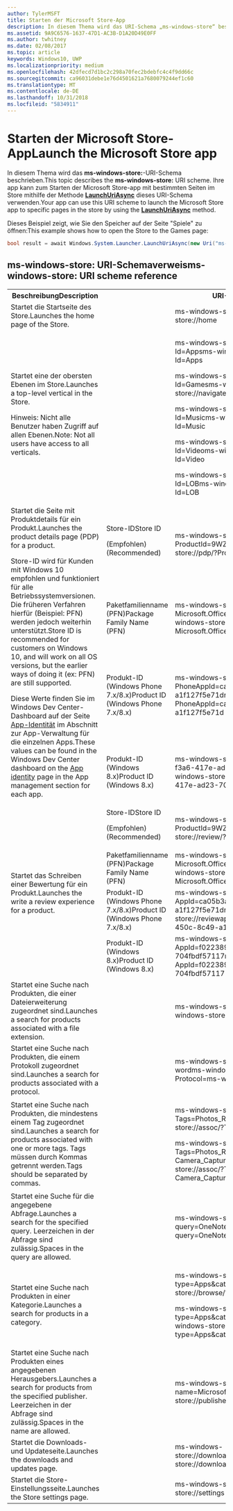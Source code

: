 ```yaml
---
author: TylerMSFT
title: Starten der Microsoft Store-App
description: In diesem Thema wird das URI-Schema „ms-windows-store“ beschrieben. Ihre app kann dieses URI-Schema verwenden, um die Microsoft Store-app mit bestimmten Seiten im Speicher zu starten.
ms.assetid: 9A9C6576-1637-47D1-AC3B-D1A20D49E0FF
ms.author: twhitney
ms.date: 02/08/2017
ms.topic: article
keywords: Windows10, UWP
ms.localizationpriority: medium
ms.openlocfilehash: 42dfecd7d1bc2c298a70fec2bdebfc4c4f9dd66c
ms.sourcegitcommit: ca96031debe1e76d4501621a7680079244ef1c60
ms.translationtype: MT
ms.contentlocale: de-DE
ms.lasthandoff: 10/31/2018
ms.locfileid: "5834911"
---
```

# <a name="launch-the-microsoft-store-app"></a><span data-ttu-id="905ae-105">Starten der Microsoft Store-App</span><span class="sxs-lookup"><span data-stu-id="905ae-105">Launch the Microsoft Store app</span></span>



<span data-ttu-id="905ae-106">In diesem Thema wird das **ms-windows-store:**-URI-Schema beschrieben.</span><span class="sxs-lookup"><span data-stu-id="905ae-106">This topic describes the **ms-windows-store:** URI scheme.</span></span> <span data-ttu-id="905ae-107">Ihre app kann zum Starten der Microsoft Store-app mit bestimmten Seiten im Store mithilfe der Methode [**LaunchUriAsync**](https://msdn.microsoft.com/library/windows/apps/hh701476) dieses URI-Schema verwenden.</span><span class="sxs-lookup"><span data-stu-id="905ae-107">Your app can use this URI scheme to launch the Microsoft Store app to specific pages in the store by using the [**LaunchUriAsync**](https://msdn.microsoft.com/library/windows/apps/hh701476) method.</span></span>

<span data-ttu-id="905ae-108">Dieses Beispiel zeigt, wie Sie den Speicher auf der Seite "Spiele" zu öffnen:</span><span class="sxs-lookup"><span data-stu-id="905ae-108">This example shows how to open the Store to the Games page:</span></span>

```cs
bool result = await Windows.System.Launcher.LaunchUriAsync(new Uri("ms-windows-store://navigatetopage/?Id=Games"));
```

## <a name="ms-windows-store-uri-scheme-reference"></a><span data-ttu-id="905ae-109">ms-windows-store: URI-Schemaverweis</span><span class="sxs-lookup"><span data-stu-id="905ae-109">ms-windows-store: URI scheme reference</span></span>

<table>
<tr><th><span data-ttu-id="905ae-110">Beschreibung</span><span class="sxs-lookup"><span data-stu-id="905ae-110">Description</span></span></th><th></th><th><span data-ttu-id="905ae-111">URI-Schema</span><span class="sxs-lookup"><span data-stu-id="905ae-111">URI scheme</span></span></th></tr>
<tr><td><span data-ttu-id="905ae-112">Startet die Startseite des Store.</span><span class="sxs-lookup"><span data-stu-id="905ae-112">Launches the home page of the Store.</span></span></td><td /><td><span data-ttu-id="905ae-113">ms-windows-store://home</span><span class="sxs-lookup"><span data-stu-id="905ae-113">ms-windows-store://home</span></span></td></tr>
<tr><td><span data-ttu-id="905ae-114">Startet eine der obersten Ebenen im Store.</span><span class="sxs-lookup"><span data-stu-id="905ae-114">Launches a top-level vertical in the Store.</span></span><p><span data-ttu-id="905ae-115">Hinweis: Nicht alle Benutzer haben Zugriff auf allen Ebenen.</span><span class="sxs-lookup"><span data-stu-id="905ae-115">Note: Not all users have access to all verticals.</span></span></p>
</td><td /><td>
<p><span data-ttu-id="905ae-116">ms-windows-store://navigatetopage/?Id=Apps</span><span class="sxs-lookup"><span data-stu-id="905ae-116">ms-windows-store://navigatetopage/?Id=Apps</span></span> </p>
<p><span data-ttu-id="905ae-117">ms-windows-store://navigatetopage/?Id=Games</span><span class="sxs-lookup"><span data-stu-id="905ae-117">ms-windows-store://navigatetopage/?Id=Games</span></span></p>
<p><span data-ttu-id="905ae-118">ms-windows-store://navigatetopage/?Id=Music</span><span class="sxs-lookup"><span data-stu-id="905ae-118">ms-windows-store://navigatetopage/?Id=Music</span></span></p>
<p><span data-ttu-id="905ae-119">ms-windows-store://navigatetopage/?Id=Video</span><span class="sxs-lookup"><span data-stu-id="905ae-119">ms-windows-store://navigatetopage/?Id=Video</span></span></p>
<p><span data-ttu-id="905ae-120">ms-windows-store://navigatetopage/?Id=LOB</span><span class="sxs-lookup"><span data-stu-id="905ae-120">ms-windows-store://navigatetopage/?Id=LOB</span></span></p>
</td>
</tr>
<tr>
<td rowspan="4"><span data-ttu-id="905ae-121">Startet die Seite mit Produktdetails für ein Produkt.</span><span class="sxs-lookup"><span data-stu-id="905ae-121">Launches the product details page (PDP) for a product.</span></span> <p><span data-ttu-id="905ae-122">Store-ID wird für Kunden mit Windows 10 empfohlen und funktioniert für alle Betriebssystemversionen. Die früheren Verfahren hierfür (Beispiel: PFN) werden jedoch weiterhin unterstützt.</span><span class="sxs-lookup"><span data-stu-id="905ae-122">Store ID is recommended for customers on Windows 10, and will work on all OS versions, but the earlier ways of doing it (ex: PFN) are still supported.</span></span></p>
<p><span data-ttu-id="905ae-123">Diese Werte finden Sie im Windows Dev Center-Dashboard auf der Seite <a href="https://msdn.microsoft.com/library/windows/apps/mt148561.aspx">App-Identität</a> im Abschnitt zur App-Verwaltung für die einzelnen Apps.</span><span class="sxs-lookup"><span data-stu-id="905ae-123">These values can be found in the Windows Dev Center dashboard on the <a href="https://msdn.microsoft.com/library/windows/apps/mt148561.aspx">App identity</a> page in the App management section for each app.</span></span></p>
</td>
<td>
<span data-ttu-id="905ae-124">Store-ID</span><span class="sxs-lookup"><span data-stu-id="905ae-124">Store ID</span></span> <p><span data-ttu-id="905ae-125">(Empfohlen)</span><span class="sxs-lookup"><span data-stu-id="905ae-125">(Recommended)</span></span></p>
</td>
<td>
<p><span data-ttu-id="905ae-126">ms-windows-store://pdp/?ProductId=9WZDNCRFHVJL</span><span class="sxs-lookup"><span data-stu-id="905ae-126">ms-windows-store://pdp/?ProductId=9WZDNCRFHVJL</span></span></p>
</td>
</tr>
<tr>
<td><span data-ttu-id="905ae-127">Paketfamilienname (PFN)</span><span class="sxs-lookup"><span data-stu-id="905ae-127">Package Family Name (PFN)</span></span></td>
<td><span data-ttu-id="905ae-128">ms-windows-store://pdp/?PFN= Microsoft.Office.OneNote_8wekyb3d8bbwe</span><span class="sxs-lookup"><span data-stu-id="905ae-128">ms-windows-store://pdp/?PFN= Microsoft.Office.OneNote_8wekyb3d8bbwe</span></span>
</td>
</tr>
<tr>
<td><span data-ttu-id="905ae-129">Produkt-ID (Windows Phone 7.x/8.x)</span><span class="sxs-lookup"><span data-stu-id="905ae-129">Product ID (Windows Phone 7.x/8.x)</span></span></td>
<td><span data-ttu-id="905ae-130">ms-windows-store://pdp/?PhoneAppId=ca05b3ab-f157-450c-8c49-a1f127f5e71d</span><span class="sxs-lookup"><span data-stu-id="905ae-130">ms-windows-store://pdp/?PhoneAppId=ca05b3ab-f157-450c-8c49-a1f127f5e71d</span></span> </td>
</tr>
<tr>
<td><span data-ttu-id="905ae-131">Produkt-ID (Windows 8.x)</span><span class="sxs-lookup"><span data-stu-id="905ae-131">Product ID (Windows 8.x)</span></span></td>
<td><span data-ttu-id="905ae-132">ms-windows-store://pdp/?AppId=f022389f-f3a6-417e-ad23-704fbdf57117</span><span class="sxs-lookup"><span data-stu-id="905ae-132">ms-windows-store://pdp/?AppId=f022389f-f3a6-417e-ad23-704fbdf57117</span></span>
</td>
</tr>
<tr>
<td rowspan="4"><span data-ttu-id="905ae-133">Startet das Schreiben einer Bewertung für ein Produkt.</span><span class="sxs-lookup"><span data-stu-id="905ae-133">Launches the write a review experience for a product.</span></span></td>
<td><span data-ttu-id="905ae-134">Store-ID</span><span class="sxs-lookup"><span data-stu-id="905ae-134">Store ID</span></span> <p><span data-ttu-id="905ae-135">(Empfohlen)</span><span class="sxs-lookup"><span data-stu-id="905ae-135">(Recommended)</span></span></p></td>
<td><span data-ttu-id="905ae-136">ms-windows-store://review/?ProductId=9WZDNCRFHVJL</span><span class="sxs-lookup"><span data-stu-id="905ae-136">ms-windows-store://review/?ProductId=9WZDNCRFHVJL</span></span> </td>
</tr>
<tr>
<td><span data-ttu-id="905ae-137">Paketfamilienname (PFN)</span><span class="sxs-lookup"><span data-stu-id="905ae-137">Package Family Name (PFN)</span></span></td>
<td><span data-ttu-id="905ae-138">ms-windows-store://review/?PFN= Microsoft.Office.OneNote_8wekyb3d8bbwe</span><span class="sxs-lookup"><span data-stu-id="905ae-138">ms-windows-store://review/?PFN= Microsoft.Office.OneNote_8wekyb3d8bbwe</span></span>
</td>
</tr>
<tr>
<td><span data-ttu-id="905ae-139">Produkt-ID (Windows Phone 7.x/8.x)</span><span class="sxs-lookup"><span data-stu-id="905ae-139">Product ID (Windows Phone 7.x/8.x)</span></span></td>
<td><span data-ttu-id="905ae-140">ms-windows-store://reviewapp/?AppId=ca05b3ab-f157-450c-8c49-a1f127f5e71d</span><span class="sxs-lookup"><span data-stu-id="905ae-140">ms-windows-store://reviewapp/?AppId=ca05b3ab-f157-450c-8c49-a1f127f5e71d</span></span> </td>
</tr>
<tr>
<td><span data-ttu-id="905ae-141">Produkt-ID (Windows 8.x)</span><span class="sxs-lookup"><span data-stu-id="905ae-141">Product ID (Windows 8.x)</span></span></td>
<td><span data-ttu-id="905ae-142">ms-windows-store://review/?AppId=f022389f-f3a6-417e-ad23-704fbdf57117</span><span class="sxs-lookup"><span data-stu-id="905ae-142">ms-windows-store://review/?AppId=f022389f-f3a6-417e-ad23-704fbdf57117</span></span> </td>
</tr>
<tr>
<td><span data-ttu-id="905ae-143">Startet eine Suche nach Produkten, die einer Dateierweiterung zugeordnet sind.</span><span class="sxs-lookup"><span data-stu-id="905ae-143">Launches a search for products associated with a file extension.</span></span> </td>
<td />
<td><span data-ttu-id="905ae-144">ms-windows-store://assoc/?FileExt=pdf</span><span class="sxs-lookup"><span data-stu-id="905ae-144">ms-windows-store://assoc/?FileExt=pdf</span></span>
</td>
</tr>
<tr>
<td><span data-ttu-id="905ae-145">Startet eine Suche nach Produkten, die einem Protokoll zugeordnet sind.</span><span class="sxs-lookup"><span data-stu-id="905ae-145">Launches a search for products associated with a protocol.</span></span></td>
<td />
<td><span data-ttu-id="905ae-146">ms-windows-store://assoc/?Protocol=ms-word</span><span class="sxs-lookup"><span data-stu-id="905ae-146">ms-windows-store://assoc/?Protocol=ms-word</span></span> </td>
</tr>
<tr>
<td><span data-ttu-id="905ae-147">Startet eine Suche nach Produkten, die mindestens einem Tag zugeordnet sind.</span><span class="sxs-lookup"><span data-stu-id="905ae-147">Launches a search for products associated with one or more tags.</span></span> <span data-ttu-id="905ae-148">Tags müssen durch Kommas getrennt werden.</span><span class="sxs-lookup"><span data-stu-id="905ae-148">Tags should be separated by commas.</span></span>
</td>
<td />
<td>
<p><span data-ttu-id="905ae-149">ms-windows-store://assoc/?Tags=Photos_Rich_Media_Edit</span><span class="sxs-lookup"><span data-stu-id="905ae-149">ms-windows-store://assoc/?Tags=Photos_Rich_Media_Edit</span></span> </p>
<p><span data-ttu-id="905ae-150">ms-windows-store://assoc/?Tags=Photos_Rich_Media_Edit, Camera_Capture_App</span><span class="sxs-lookup"><span data-stu-id="905ae-150">ms-windows-store://assoc/?Tags=Photos_Rich_Media_Edit, Camera_Capture_App</span></span></p>
</td>
</tr>
<tr>
<td>
<span data-ttu-id="905ae-151">Startet eine Suche für die angegebene Abfrage.</span><span class="sxs-lookup"><span data-stu-id="905ae-151">Launches a search for the specified query.</span></span> <span data-ttu-id="905ae-152">Leerzeichen in der Abfrage sind zulässig.</span><span class="sxs-lookup"><span data-stu-id="905ae-152">Spaces in the query are allowed.</span></span>
</td>
<td />
<td><span data-ttu-id="905ae-153">ms-windows-store://search/?query=OneNote</span><span class="sxs-lookup"><span data-stu-id="905ae-153">ms-windows-store://search/?query=OneNote</span></span> </td>
</tr>
<tr>
<td><span data-ttu-id="905ae-154">Startet eine Suche nach Produkten in einer Kategorie.</span><span class="sxs-lookup"><span data-stu-id="905ae-154">Launches a search for products in a category.</span></span></td>
<td />
<td>
<p><span data-ttu-id="905ae-155">ms-windows-store://browse/?type=Apps&amp;cat=Productivity</span><span class="sxs-lookup"><span data-stu-id="905ae-155">ms-windows-store://browse/?type=Apps&amp;cat=Productivity</span></span></p>
<p><span data-ttu-id="905ae-156">ms-windows-store://browse/?type=Apps&amp;cat=Health+%26+fitness</span><span class="sxs-lookup"><span data-stu-id="905ae-156">ms-windows-store://browse/?type=Apps&amp;cat=Health+%26+fitness</span></span> </p>
</td>
</tr>
<tr>
<td><span data-ttu-id="905ae-157">Startet eine Suche nach Produkten eines angegebenen Herausgebers.</span><span class="sxs-lookup"><span data-stu-id="905ae-157">Launches a search for products from the specified publisher.</span></span> <span data-ttu-id="905ae-158">Leerzeichen in der Abfrage sind zulässig.</span><span class="sxs-lookup"><span data-stu-id="905ae-158">Spaces in the name are allowed.</span></span>
</td>
<td />
<td><span data-ttu-id="905ae-159">ms-windows-store://publisher/?name=Microsoft Corporation</span><span class="sxs-lookup"><span data-stu-id="905ae-159">ms-windows-store://publisher/?name=Microsoft Corporation</span></span>
</td>
</tr>
<tr><td><span data-ttu-id="905ae-160">Startet die Downloads- und Updateseite.</span><span class="sxs-lookup"><span data-stu-id="905ae-160">Launches the downloads and updates page.</span></span></td>
<td />
<td><span data-ttu-id="905ae-161">ms-windows-store://downloadsandupdates</span><span class="sxs-lookup"><span data-stu-id="905ae-161">ms-windows-store://downloadsandupdates</span></span> </td>
</tr>
<tr>
<td><span data-ttu-id="905ae-162">Startet die Store-Einstellungsseite.</span><span class="sxs-lookup"><span data-stu-id="905ae-162">Launches the Store settings page.</span></span></td>
<td />
<td><span data-ttu-id="905ae-163">ms-windows-store://settings</span><span class="sxs-lookup"><span data-stu-id="905ae-163">ms-windows-store://settings</span></span> </td>
</tr>
</table>

 

 
